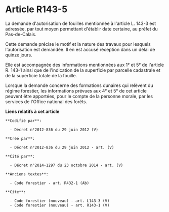 # Article R143-5

La demande d'autorisation de fouilles mentionnée à l'article L. 143-3 est adressée, par tout moyen permettant d'établir date
certaine, au préfet du Pas-de-Calais.

Cette demande précise le motif et la nature des travaux pour lesquels l'autorisation est demandée. Il en est accusé réception
dans un délai de quinze jours.

Elle est accompagnée des informations mentionnées aux 1° et 5° de l'article R. 143-1 ainsi que de l'indication de la
superficie par parcelle cadastrale et de la superficie totale de la fouille.

Lorsque la demande concerne des formations dunaires qui relèvent du régime forestier, les informations prévues aux 4° et 5°
de cet article peuvent être apportées, pour le compte de la personne morale, par les services de l'Office national des
forêts.

**Liens relatifs à cet article**

	**Codifié par**:

	  - Décret n°2012-836 du 29 juin 2012 (V)

	**Créé par**:

	  - Décret n°2012-836 du 29 juin 2012 - art. (V)

	**Cité par**:

	  - Décret n°2014-1297 du 23 octobre 2014 - art. (V)

	**Anciens textes**:

	  - Code forestier - art. R432-1 (Ab)

	**Cite**:

	  - Code forestier (nouveau) - art. L143-3 (V)
	  - Code forestier (nouveau) - art. R143-1 (V)
